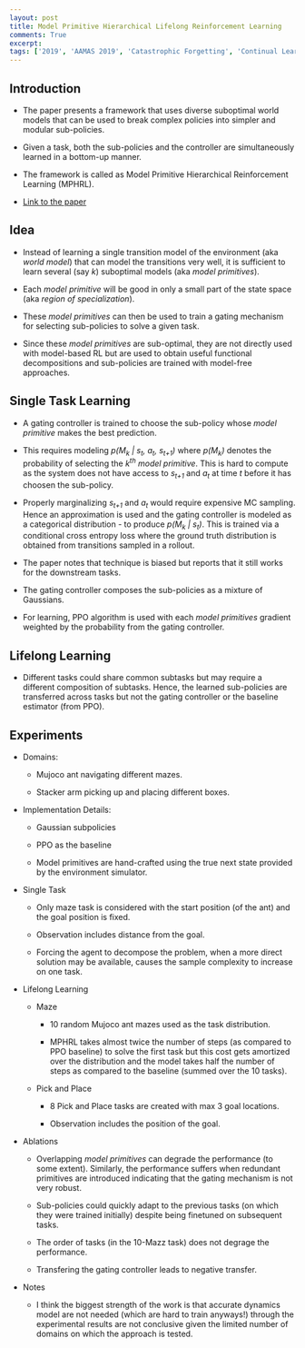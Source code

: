 ```yaml
---
layout: post
title: Model Primitive Hierarchical Lifelong Reinforcement Learning
comments: True
excerpt: 
tags: ['2019', 'AAMAS 2019', 'Catastrophic Forgetting', 'Continual Learning', 'Hierarchical Reinforcement Learning', 'Lifelong Learning', 'Reinforcement Learning', AAMAS, AI, CL, HRL, RL]
---
```


## Introduction

* The paper presents a framework that uses diverse suboptimal world models that can be used to break complex policies into simpler and modular sub-policies.

* Given a task, both the sub-policies and the controller are simultaneously learned in a bottom-up manner.

* The framework is called as Model Primitive Hierarchical Reinforcement Learning (MPHRL).

* [Link to the paper](https://arxiv.org/abs/1903.01567)

## Idea

* Instead of learning a single transition model of the environment (aka *world model*) that can model the transitions very well, it is sufficient to learn several (say *k*) suboptimal models (aka *model primitives*).

* Each *model primitive* will be good in only a small part of the state space (aka *region of specialization*).

* These *model primitives* can then be used to train a gating mechanism for selecting sub-policies to solve a given task.

* Since these *model primitives* are sub-optimal, they are not directly used with model-based RL but are used to obtain useful functional decompositions and sub-policies are trained with model-free approaches.

## Single Task Learning

* A gating controller is trained to choose the sub-policy whose *model primitive* makes the best prediction.

* This requires modeling *p(M<sub>k</sub> \| s<sub>t</sub>, a<sub>t</sub>, s<sub>t+1</sub>)* where *p(M<sub>k</sub>)* denotes the probability of selecting the *k<sup>th</sup> model primitive*. This is hard to compute as the system does not have access to *s<sub>t+1</sub>*  and *a<sub>t</sub>* at time *t* before it has choosen the sub-policy.

* Properly marginalizing *s<sub>t+1</sub>* and *a<sub>t</sub>* would require expensive MC sampling. Hence an approximation is used and the gating controller is modeled as a categorical distribution - to produce *p(M<sub>k</sub> \| s<sub>t</sub>)*. This is trained via a conditional cross entropy loss where the ground truth distribution is obtained from transitions sampled in a rollout. 

* The paper notes that technique is biased but reports that it still works for the downstream tasks.

* The gating controller composes the sub-policies as a mixture of Gaussians.

* For learning, PPO algorithm is used with each *model primitives* gradient weighted by the probability from the gating controller.

## Lifelong Learning

* Different tasks could share common subtasks but may require a different composition of subtasks. Hence, the learned sub-policies are transferred across tasks but not the gating controller or the baseline estimator (from PPO).

## Experiments

* Domains:

    * Mujoco ant navigating different mazes.

    * Stacker arm picking up and placing different boxes.

* Implementation Details:

    * Gaussian subpolicies

    * PPO as the baseline

    * Model primitives are hand-crafted using the true next state provided by the environment simulator.

* Single Task

    * Only maze task is considered with the start position (of the ant) and the goal position is fixed.

    * Observation includes distance from the goal.

    * Forcing the agent to decompose the problem, when a more direct solution may be available, causes the sample complexity to increase on one task.

* Lifelong Learning

    * Maze

        * 10 random Mujoco ant mazes used as the task distribution.

        * MPHRL takes almost twice the number of steps (as compared to PPO baseline) to solve the first task but this cost gets amortized over the distribution and the model takes half the number of steps as compared to the baseline (summed over the 10 tasks).

    * Pick and Place

        * 8 Pick and Place tasks are created with max 3 goal locations.

        * Observation includes the position of the goal.

* Ablations

    * Overlapping *model primitives* can degrade the performance (to some extent). Similarly, the performance suffers when redundant primitives are introduced indicating that the gating mechanism is not very robust.

    * Sub-policies could quickly adapt to the previous tasks (on which they were trained initially) despite being finetuned on subsequent tasks.

    * The order of tasks (in the 10-Mazz task) does not degrage the performance.

    * Transfering the gating controller leads to negative transfer.

* Notes

    * I think the biggest strength of the work is that accurate dynamics model are not needed (which are hard to train anyways!) through the experimental results are not conclusive given the limited number of domains on which the approach is tested.